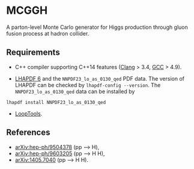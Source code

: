 # MCGGH

A parton-level Monte Carlo generator for Higgs production through gluon fusion process at hadron collider.

## Requirements

* C++ compiler supporting C++14 features ([Clang](http://clang.llvm.org/cxx_status.html) > 3.4, [GCC](https://gcc.gnu.org/projects/cxx-status.html) > 4.9).

* [LHAPDF 6](http://lhapdf.hepforge.org/) and the `NNPDF23_lo_as_0130_qed` PDF data. The version of LHAPDF can be checked by `lhapdf-config --version`. The `NNPDF23_lo_as_0130_qed` data can be installed by

``` shell
lhapdf install NNPDF23_lo_as_0130_qed
```

* [LoopTools](http://www.feynarts.de/looptools/).

## References

* [arXiv:hep-ph/9504378](https://arxiv.org/abs/hep-ph/9504378) (pp --> H),
* [arXiv:hep-ph/9603205](https://arxiv.org/abs/hep-ph/9603205) (pp --> H H),
* [arXiv:1405.7040](https://arxiv.org/abs/1405.7040) (pp --> H H).
